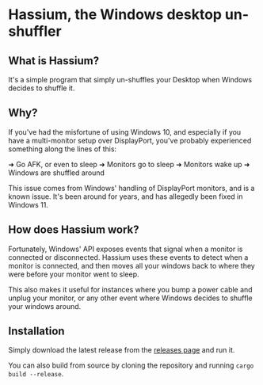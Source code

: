 # Hassium, the Windows desktop un-shuffler

## What is Hassium?
It's a simple program that simply un-shuffles your Desktop when Windows decides to shuffle it.

## Why?
If you've had the misfortune of using Windows 10, and especially if you have a multi-monitor setup over DisplayPort,
you've probably experienced something along the lines of this:

➜ Go AFK, or even to sleep
➜ Monitors go to sleep
➜ Monitors wake up
➜ Windows are shuffled around

This issue comes from Windows' handling of DisplayPort monitors, and is a known issue. It's been around for years, and
has allegedly been fixed in Windows 11.

## How does Hassium work?
Fortunately, Windows' API exposes events that signal when a monitor is connected or disconnected. Hassium uses these
events to detect when a monitor is connected, and then moves all your windows back to where they were before your monitor
went to sleep.

This also makes it useful for instances where you bump a power cable and unplug your monitor, or any other event where
Windows decides to shuffle your windows around.

## Installation

Simply download the latest release from the [releases page](./releases) and run it.

You can also build from source by cloning the repository and running `cargo build --release`.
